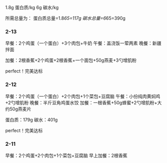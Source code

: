 ﻿1.8g 蛋白质/kg
6g 碳水/kg

所需总量为：
蛋白质总量=1.8*65=117g
碳水总量=6*65=390g


### 2-13
早餐：2个鸡蛋（一个蛋白）+3个肉包+牛奶
午餐：盖浇饭一荤两素
晚餐：新疆拌面

加餐：2根香蕉+2个鸡蛋+2根香蕉+一个面包+50g燕麦+3勺增肌粉


perfect！完美达标

### 2-12
早餐：2个鸡蛋（一个蛋白）+2个肉包+1个菜包+豆腐脑
午餐：小份纯肉黄焖鸡+2勺增肌粉
晚餐：半斤豆角鸡蛋水饺
加餐：一根香蕉+50g蜂蜜+2勺增肌粉+大约50g燕麦片

蛋白质：179g
碳水：401g

perfect！完美达标


### 2-11
早餐：2个鸡蛋+2个肉包+1个菜包+豆腐脑
早上加餐：2根香蕉


